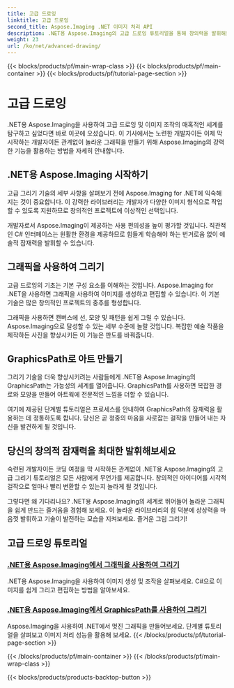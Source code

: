 ```yaml
---
title: 고급 드로잉
linktitle: 고급 드로잉
second_title: Aspose.Imaging .NET 이미지 처리 API
description: .NET용 Aspose.Imaging의 고급 드로잉 튜토리얼을 통해 창의력을 발휘해보세요. C#을 사용하여 손쉽게 이미지를 만들고 편집하는 방법을 알아보세요.
weight: 23
url: /ko/net/advanced-drawing/
---
```


{{< blocks/products/pf/main-wrap-class >}}
{{< blocks/products/pf/main-container >}}
{{< blocks/products/pf/tutorial-page-section >}}

# 고급 드로잉


.NET용 Aspose.Imaging을 사용하여 고급 드로잉 및 이미지 조작의 매혹적인 세계를 탐구하고 싶었다면 바로 이곳에 오셨습니다. 이 기사에서는 노련한 개발자이든 이제 막 시작하는 개발자이든 관계없이 놀라운 그래픽을 만들기 위해 Aspose.Imaging의 강력한 기능을 활용하는 방법을 자세히 안내합니다.

## .NET용 Aspose.Imaging 시작하기

고급 그리기 기술의 세부 사항을 살펴보기 전에 Aspose.Imaging for .NET에 익숙해지는 것이 중요합니다. 이 강력한 라이브러리는 개발자가 다양한 이미지 형식으로 작업할 수 있도록 지원하므로 창의적인 프로젝트에 이상적인 선택입니다.

개발자로서 Aspose.Imaging이 제공하는 사용 편의성을 높이 평가할 것입니다. 직관적인 C# 인터페이스는 원활한 환경을 제공하므로 힘들게 학습해야 하는 번거로움 없이 예술적 잠재력을 발휘할 수 있습니다.

## 그래픽을 사용하여 그리기

고급 드로잉의 기초는 기본 구성 요소를 이해하는 것입니다. Aspose.Imaging for .NET을 사용하면 그래픽을 사용하여 이미지를 생성하고 편집할 수 있습니다. 이 기본 기술은 많은 창의적인 프로젝트의 중추를 형성합니다. 

그래픽을 사용하면 캔버스에 선, 모양 및 패턴을 쉽게 그릴 수 있습니다. Aspose.Imaging으로 달성할 수 있는 세부 수준에 놀랄 것입니다. 복잡한 예술 작품을 제작하든 사진을 향상시키든 이 기능은 판도를 바꿔줍니다.

## GraphicsPath로 아트 만들기

그리기 기술을 더욱 향상시키려는 사람들에게 .NET용 Aspose.Imaging의 GraphicsPath는 가능성의 세계를 열어줍니다. GraphicsPath를 사용하면 복잡한 경로와 모양을 만들어 아트웍에 전문적인 느낌을 더할 수 있습니다.

여기에 제공된 단계별 튜토리얼은 프로세스를 안내하여 GraphicsPath의 잠재력을 활용하는 데 정통하도록 합니다. 당신은 곧 청중의 마음을 사로잡는 걸작을 만들어 내는 자신을 발견하게 될 것입니다.

## 당신의 창의적 잠재력을 최대한 발휘해보세요

숙련된 개발자이든 코딩 여정을 막 시작하든 관계없이 .NET용 Aspose.Imaging의 고급 그리기 튜토리얼은 모든 사람에게 무언가를 제공합니다. 창의적인 아이디어를 시각적 걸작으로 얼마나 빨리 변환할 수 있는지 놀라게 될 것입니다.

그렇다면 왜 기다리나요? .NET용 Aspose.Imaging의 세계로 뛰어들어 놀라운 그래픽을 쉽게 만드는 즐거움을 경험해 보세요. 이 놀라운 라이브러리의 힘 덕분에 상상력을 마음껏 발휘하고 기술이 발전하는 모습을 지켜보세요. 즐거운 그림 그리기!
## 고급 드로잉 튜토리얼
### [.NET용 Aspose.Imaging에서 그래픽을 사용하여 그리기](./draw-using-graphics/)
.NET용 Aspose.Imaging을 사용하여 이미지 생성 및 조작을 살펴보세요. C#으로 이미지를 쉽게 그리고 편집하는 방법을 알아보세요.
### [.NET용 Aspose.Imaging에서 GraphicsPath를 사용하여 그리기](./draw-using-graphicspath/)
Aspose.Imaging을 사용하여 .NET에서 멋진 그래픽을 만들어보세요. 단계별 튜토리얼을 살펴보고 이미지 처리 성능을 활용해 보세요.
{{< /blocks/products/pf/tutorial-page-section >}}

{{< /blocks/products/pf/main-container >}}
{{< /blocks/products/pf/main-wrap-class >}}

{{< blocks/products/products-backtop-button >}}
